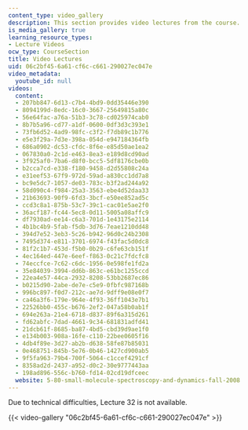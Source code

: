 ```yaml
---
content_type: video_gallery
description: This section provides video lectures from the course.
is_media_gallery: true
learning_resource_types:
- Lecture Videos
ocw_type: CourseSection
title: Video Lectures
uid: 06c2bf45-6a61-cf6c-c661-290027ec047e
video_metadata:
  youtube_id: null
videos:
  content:
  - 207bb847-6d13-c7b4-4bd9-0dd35446e390
  - 8094199d-8edc-16c0-3667-25649815a80c
  - 56e64fac-a76a-51b3-3c78-cd025974cab0
  - 8b7b5a96-cd77-a1df-0600-0df3d3c393e1
  - 73fb6d52-4ad9-98fc-c3f2-f7db89c1b776
  - e5e3f29a-7d3e-398a-054d-e947184364fb
  - 686a0902-dc53-cfdc-8f6e-e85d50ae1ea2
  - 067830a0-2c1d-e463-8ea3-e189d8cd90ad
  - 3f925af0-7ba6-d8f0-bcc5-5df8176cbe0b
  - b2cca7cd-e338-f180-9458-d2d55808c24a
  - e31eef53-67f9-972d-59ad-a830cc1dd7a8
  - bc9e5dc7-1057-de03-783c-b3f2ad244a92
  - 58d090c4-f984-25a3-3563-ebe4d52daa33
  - 21b63693-90f9-6fd3-3bcf-e50ee852ad5c
  - ccd3c8a1-875b-53c7-39c1-cac01e5ae2f0
  - 36acf187-fc44-5ec8-0d11-5005a08affc9
  - df7930ad-ee14-c6a3-701d-1e43175e2114
  - 4b1bc4b9-5fab-f5db-3d76-7eae1210dd48
  - 394d7e52-3eb3-5c26-b942-96d0c24b2308
  - 7495d374-e811-3701-6974-f43fac5d0dc8
  - 81f2c1b7-453d-f5b0-0b29-c6fe63cb151f
  - 4ec164ed-447e-6eef-f863-0c21c7fdcfc8
  - 74eccfce-7c62-c6dc-1956-0e598fe1fd2a
  - 35e84039-3994-dd6b-863c-e61bc1255ccd
  - 22ea4e57-44ca-2932-8208-53bb2687ec86
  - b0215d90-2abe-de7e-c5e9-0fbfc987168b
  - 996bc897-f0d7-212c-ae7d-9dff9e08e0f7
  - ca46a3f6-179e-964e-4f93-36ff1043e7b1
  - 22526bb0-455c-b676-2ef2-047a58b0ab1f
  - 694e263a-21e4-6718-d837-89f6a315d261
  - fd62abfc-7dad-4661-9c34-681831adfd41
  - 21dcb61f-8685-ba87-4bd5-cbd39d9ae1f0
  - e134b003-908a-16fe-c110-22bee0605f16
  - 4db4f89e-3d27-ab2b-d638-58fe87b85031
  - 0e468751-845b-5e76-0b46-1427cd900ab5
  - 9f5fa963-79b4-700f-5064-c1ccef4291cf
  - 8358ad2d-2437-a952-d0c2-30e9777443aa
  - 198ad896-556c-b760-fd14-02cd19dfceec
  website: 5-80-small-molecule-spectroscopy-and-dynamics-fall-2008
---
```


Due to technical difficulties, Lecture 32 is not available.

{{< video-gallery "06c2bf45-6a61-cf6c-c661-290027ec047e" >}}


